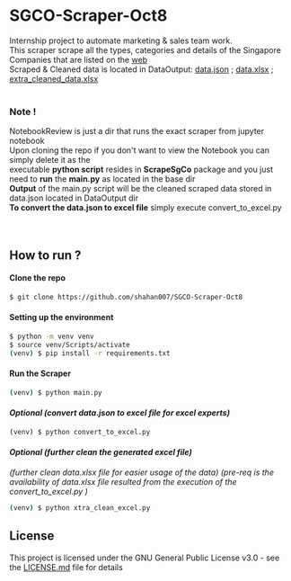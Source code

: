 # SGCO-Scraper-Oct8
Internship project to automate marketing & sales team work.<br>
This scraper scrape all the types, categories and details of the Singapore Companies that are listed on the [web](http://singapore-companies-directory.com/sitemap.htm)<br>
Scraped & Cleaned data is located in DataOutput: [data.json](https://github.com/shahan007/SGCO-Scraper/blob/main/DataOutput/data.json) ; [data.xlsx](https://github.com/shahan007/SGCO-Scraper/blob/main/DataOutput/data.xlsx) ; [extra_cleaned_data.xlsx](https://github.com/shahan007/SGCO-Scraper/blob/main/DataOutput/extra_cleaned_data.xlsx)
<br><br>

### Note !
NotebookReview is just a dir that runs the exact scraper from jupyter notebook<br>
Upon cloning the repo if you don't want to view the Notebook you can simply delete it as the <br>
executable **python script** resides in **ScrapeSgCo** package and you just need to **run** the **main.py** as located in the base dir<br>
**Output** of the main.py script will be the cleaned scraped data stored in data.json located in DataOutput dir<br>
**To convert the data.json to excel file** simply execute convert_to_excel.py<br>
<br><br>

## How to run ?

#### Clone the repo
```bash
$ git clone https://github.com/shahan007/SGCO-Scraper-Oct8
```

#### Setting up the environment
```bash
$ python -m venv venv
$ source venv/Scripts/activate
(venv) $ pip install -r requirements.txt
```

#### Run the Scraper
```bash
(venv) $ python main.py
```
#### _Optional (convert data.json to excel file for excel experts)_
```bash
(venv) $ python convert_to_excel.py
```

#### _Optional (further clean the generated excel file)_
_(further clean data.xlsx file for easier usage of the data) (pre-req is the availability of data.xlsx file resulted from the execution of the convert_to_excel.py )_ <br>
```bash
(venv) $ python xtra_clean_excel.py
```
## License
This project is licensed under the GNU General Public License v3.0 - see the [LICENSE.md](https://github.com/shahan007/SGCO-Scraper/blob/main/LICENSE) file for details
